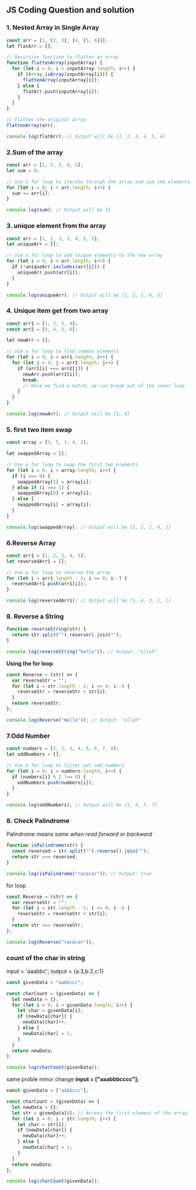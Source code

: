 ## JS Coding Question and solution

### 1. Nested Array in Single Array

```js
const arr = [1, [2, 3], [4, [5, 6]]];
let flatArr = [];

// Recursive function to flatten an array
function flattenArray(inputArray) {
  for (let i = 0; i < inputArray.length; i++) {
    if (Array.isArray(inputArray[i])) {
      flattenArray(inputArray[i]);
    } else {
      flatArr.push(inputArray[i]);
    }
  }
}

// Flatten the original array
flattenArray(arr);

console.log(flatArr); // Output will be [1, 2, 3, 4, 5, 6]
```

### 2.Sum of the array

```js
const arr = [1, 2, 3, 4, 5];
let sum = 0;

// Use a for loop to iterate through the array and sum the elements
for (let i = 0; i < arr.length; i++) {
  sum += arr[i];
}

console.log(sum); // Output will be 15
```

### 3. unique element from the array

```js
const arr = [1, 2, 3, 3, 4, 5, 5];
let uniqueArr = [];

// Use a for loop to add unique elements to the new array
for (let i = 0; i < arr.length; i++) {
  if (!uniqueArr.includes(arr[i])) {
    uniqueArr.push(arr[i]);
  }
}

console.log(uniqueArr); // Output will be [1, 2, 3, 4, 5]
```

### 4. Unique item get from two array

```js
const arr1 = [1, 2, 3, 4];
const arr2 = [3, 4, 5, 6];

let newArr = [];

// Use a for loop to find common elements
for (let i = 0; i < arr1.length; i++) {
  for (let j = 0; j < arr2.length; j++) {
    if (arr1[i] === arr2[j]) {
      newArr.push(arr1[i]);
      break;
      // Once we find a match, we can break out of the inner loop
    }
  }
}

console.log(newArr); // Output will be [3, 4]
```

### 5. first two item swap

```js
const array = [3, 5, 1, 4, 2];

let swappedArray = [];

// Use a for loop to swap the first two elements
for (let i = 0; i < array.length; i++) {
  if (i === 0) {
    swappedArray[1] = array[i];
  } else if (i === 1) {
    swappedArray[0] = array[i];
  } else {
    swappedArray[i] = array[i];
  }
}

console.log(swappedArray); // Output will be [5, 3, 1, 4, 2]
```

### 6.Reverse Array

```js
const arr1 = [1, 2, 3, 4, 5];
let reversedArr1 = [];

// Use a for loop to reverse the array
for (let i = arr1.length - 1; i >= 0; i--) {
  reversedArr1.push(arr1[i]);
}

console.log(reversedArr1); // Output will be [5, 4, 3, 2, 1]
```

### 8. Reverse a String

```js
function reverseString(str) {
  return str.split("").reverse().join("");
}

console.log(reverseString("hello")); // Output: "olleh"
```

**Using the for loop**

```js
const Reverse = (str) => {
  var reverseStr = "";
  for (let i = str.length - 1; i >= 0; i--) {
    reverseStr = reverseStr + str[i];
  }
  return reverseStr;
};

console.log(Reverse("Hello")); // Output: "olleh"
```

### 7.Odd Number

```js
const numbers = [1, 2, 3, 4, 5, 6, 7, 8];
let oddNumbers = [];

// Use a for loop to filter out odd numbers
for (let i = 0; i < numbers.length; i++) {
  if (numbers[i] % 2 !== 0) {
    oddNumbers.push(numbers[i]);
  }
}

console.log(oddNumbers); // Output will be [1, 3, 5, 7]
```

### 8. Check Palindrome

Palindrome means _same when read forward or backward_

```js
function isPalindrome(str) {
  const reversed = str.split("").reverse().join("");
  return str === reversed;
}

console.log(isPalindrome("racecar")); // Output: true
```

for loop

```js
const Reverse = (str) => {
  var reverseStr = "";
  for (let i = str.length - 1; i >= 0; i--) {
    reverseStr = reverseStr + str[i];
  }
  return str === reverseStr;
};

console.log(Reverse("racecar"));
```

### count of the char in string

input = 'aaabbc';
output = {a:3,b:2,c:1}

```js
const givenData = "aabbccc";

const charCount = (givenData) => {
  let newData = {};
  for (let i = 0; i < givenData.length; i++) {
    let char = givenData[i];
    if (newData[char]) {
      newData[char]++;
    } else {
      newData[char] = 1;
    }
  }
  return newData;
};

console.log(charCount(givenData));
```

same proble minor change **input = ["aaabbbcccc"];**

```js
const givenData = ["aabbccc"];

const charCount = (givenData) => {
  let newData = {};
  let str = givenData[0]; // Access the first element of the array
  for (let i = 0; i < str.length; i++) {
    let char = str[i];
    if (newData[char]) {
      newData[char]++;
    } else {
      newData[char] = 1;
    }
  }
  return newData;
};

console.log(charCount(givenData));
```
